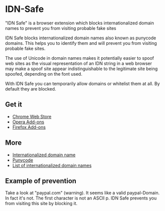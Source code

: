 # IDN-Safe
"IDN Safe" is a browser extension which blocks internationalized domain names to prevent you from visiting probable fake sites

IDN Safe blocks internationalized domain names also known as punycode domains. This helps you to identify them and will prevent you from visiting probable fake sites.

The use of Unicode in domain names makes it potentially easier to spoof web sites as the visual representation of an IDN string in a web browser may make a spoof site appear indistinguishable to the legitimate site being spoofed, depending on the font used.

With IDN Safe you can temporarily allow domains or whitelist them at all. By default they are blocked.

## Get it

* [Chrome Web Store](https://chrome.google.com/webstore/detail/idn-safe/kegeenojcnijgmfgkcokknkbpmjcabdm)
* [Opera Add-ons](https://addons.opera.com/de/extensions/details/idn-safe/)
* [Firefox Add-ons](https://addons.mozilla.org/en-US/firefox/addon/idn-safe/)

## More
* [Internationalized domain name](https://en.wikipedia.org/wiki/Internationalized_domain_name)
* [Punycode](https://en.wikipedia.org/wiki/Punycode)
* [List of internationalized domain names](https://blogs.msdn.microsoft.com/shawnste/2006/09/14/idn-test-urls/)

## Example of prevention 
Take a look at "рaypal.com" (warning). It seems like a valid paypal-Domain. In fact it's not. The first character is not an ASCII p. IDN Safe prevents you from visiting this site by blocking it.
